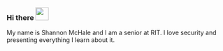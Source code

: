 ### Hi there  <img src="https://raw.githubusercontent.com/MartinHeinz/MartinHeinz/master/wave.gif" width="30px">
My name is Shannon McHale and I am a senior at RIT. I love security and presenting everything I learn about it. 

<!--
**Littlehack3r/Littlehack3r** is a ✨ _special_ ✨ repository because its `README.md` (this file) appears on your GitHub profile.

Here are some ideas to get you started:

- 🔭 I’m currently working on ...
- 🌱 I’m currently learning ...
- 👯 I’m looking to collaborate on ...
- 🤔 I’m looking for help with ...
- 💬 Ask me about ...
- 📫 How to reach me: ...
- 😄 Pronouns: ...
- ⚡ Fun fact: ...
-->


